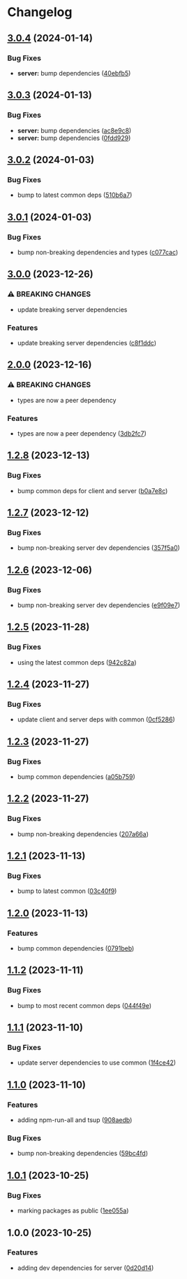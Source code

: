 # Changelog

## [3.0.4](https://github.com/aversini/dev-dependencies/compare/dev-dependencies-server-v3.0.3...dev-dependencies-server-v3.0.4) (2024-01-14)


### Bug Fixes

* **server:** bump dependencies ([40ebfb5](https://github.com/aversini/dev-dependencies/commit/40ebfb58766f5dd0a594e95b329dd48f2f92899c))

## [3.0.3](https://github.com/aversini/dev-dependencies/compare/dev-dependencies-server-v3.0.2...dev-dependencies-server-v3.0.3) (2024-01-13)


### Bug Fixes

* **server:** bump dependencies ([ac8e9c8](https://github.com/aversini/dev-dependencies/commit/ac8e9c8194232a7cb2f204965df57f8230baf916))
* **server:** bump dependencies ([0fdd929](https://github.com/aversini/dev-dependencies/commit/0fdd929d62f44cc8c6a85627919a091602f0b923))

## [3.0.2](https://github.com/aversini/dev-dependencies/compare/dev-dependencies-server-v3.0.1...dev-dependencies-server-v3.0.2) (2024-01-03)


### Bug Fixes

* bump to latest common deps ([510b6a7](https://github.com/aversini/dev-dependencies/commit/510b6a7ac41e54eb89eb40a0a005d1e34f88c59f))

## [3.0.1](https://github.com/aversini/dev-dependencies/compare/dev-dependencies-server-v3.0.0...dev-dependencies-server-v3.0.1) (2024-01-03)


### Bug Fixes

* bump non-breaking dependencies and types ([c077cac](https://github.com/aversini/dev-dependencies/commit/c077caca0f7600a9c0c0093b7aa5b36a50cb9e8a))

## [3.0.0](https://github.com/aversini/dev-dependencies/compare/dev-dependencies-server-v2.0.0...dev-dependencies-server-v3.0.0) (2023-12-26)


### ⚠ BREAKING CHANGES

* update breaking server dependencies

### Features

* update breaking server dependencies ([c8f1ddc](https://github.com/aversini/dev-dependencies/commit/c8f1ddcd0866f4d7e86cb2d7477ad53e77780b60))

## [2.0.0](https://github.com/aversini/dev-dependencies/compare/dev-dependencies-server-v1.2.8...dev-dependencies-server-v2.0.0) (2023-12-16)


### ⚠ BREAKING CHANGES

* types are now a peer dependency

### Features

* types are now a peer dependency ([3db2fc7](https://github.com/aversini/dev-dependencies/commit/3db2fc73b93b93284f6d34f374e3754f0b1237ea))

## [1.2.8](https://github.com/aversini/dev-dependencies/compare/dev-dependencies-server-v1.2.7...dev-dependencies-server-v1.2.8) (2023-12-13)


### Bug Fixes

* bump common deps for client and server ([b0a7e8c](https://github.com/aversini/dev-dependencies/commit/b0a7e8c6635c02326ceff068a4797096d199cf4e))

## [1.2.7](https://github.com/aversini/dev-dependencies/compare/dev-dependencies-server-v1.2.6...dev-dependencies-server-v1.2.7) (2023-12-12)


### Bug Fixes

* bump non-breaking server dev dependencies ([357f5a0](https://github.com/aversini/dev-dependencies/commit/357f5a02cc67ddb947c8b89a3ee0d0a6b9210f03))

## [1.2.6](https://github.com/aversini/dev-dependencies/compare/dev-dependencies-server-v1.2.5...dev-dependencies-server-v1.2.6) (2023-12-06)


### Bug Fixes

* bump non-breaking server dev dependencies ([e9f09e7](https://github.com/aversini/dev-dependencies/commit/e9f09e77b1223eedb37c23603fdb21b871e8ce46))

## [1.2.5](https://github.com/aversini/dev-dependencies/compare/dev-dependencies-server-v1.2.4...dev-dependencies-server-v1.2.5) (2023-11-28)


### Bug Fixes

* using the latest common deps ([942c82a](https://github.com/aversini/dev-dependencies/commit/942c82a1454d736fccf7b7a9e418fdbf6b45319e))

## [1.2.4](https://github.com/aversini/dev-dependencies/compare/dev-dependencies-server-v1.2.3...dev-dependencies-server-v1.2.4) (2023-11-27)


### Bug Fixes

* update client and server deps with common ([0cf5286](https://github.com/aversini/dev-dependencies/commit/0cf52864760f4afcbae85ae4fbe2ae6367fec1f4))

## [1.2.3](https://github.com/aversini/dev-dependencies/compare/dev-dependencies-server-v1.2.2...dev-dependencies-server-v1.2.3) (2023-11-27)


### Bug Fixes

* bump common dependencies ([a05b759](https://github.com/aversini/dev-dependencies/commit/a05b7590c47af4f512fc1b104eaefbd95c23c32f))

## [1.2.2](https://github.com/aversini/dev-dependencies/compare/dev-dependencies-server-v1.2.1...dev-dependencies-server-v1.2.2) (2023-11-27)


### Bug Fixes

* bump non-breaking dependencies ([207a66a](https://github.com/aversini/dev-dependencies/commit/207a66ab8d417168e16f9f201a68a9f91363fcbf))

## [1.2.1](https://github.com/aversini/dev-dependencies/compare/dev-dependencies-server-v1.2.0...dev-dependencies-server-v1.2.1) (2023-11-13)


### Bug Fixes

* bump to latest common ([03c40f9](https://github.com/aversini/dev-dependencies/commit/03c40f9ee210223ad8817d12e35cf2e9f1c263cb))

## [1.2.0](https://github.com/aversini/dev-dependencies/compare/dev-dependencies-server-v1.1.2...dev-dependencies-server-v1.2.0) (2023-11-13)


### Features

* bump common dependencies ([0791beb](https://github.com/aversini/dev-dependencies/commit/0791beb10d6855f2fd956ba8780b29c5af239b89))

## [1.1.2](https://github.com/aversini/dev-dependencies/compare/dev-dependencies-server-v1.1.1...dev-dependencies-server-v1.1.2) (2023-11-11)


### Bug Fixes

* bump to most recent common deps ([044f49e](https://github.com/aversini/dev-dependencies/commit/044f49e10e5d93aae6c3f54379b114d175272d25))

## [1.1.1](https://github.com/aversini/dev-dependencies/compare/dev-dependencies-server-v1.1.0...dev-dependencies-server-v1.1.1) (2023-11-10)


### Bug Fixes

* update server dependencies to use common ([1f4ce42](https://github.com/aversini/dev-dependencies/commit/1f4ce42bdb47902c58467dbebf2a5c54f80e03bd))

## [1.1.0](https://github.com/aversini/dev-dependencies/compare/dev-dependencies-server-v1.0.1...dev-dependencies-server-v1.1.0) (2023-11-10)


### Features

* adding npm-run-all and tsup ([908aedb](https://github.com/aversini/dev-dependencies/commit/908aedbb322f9b75173449d011d522c47683f41b))


### Bug Fixes

* bump non-breaking dependencies ([59bc4fd](https://github.com/aversini/dev-dependencies/commit/59bc4fd7506540f6933d88c6ccff4548378e35c1))

## [1.0.1](https://github.com/aversini/dev-dependencies/compare/dev-dependencies-server-v1.0.0...dev-dependencies-server-v1.0.1) (2023-10-25)


### Bug Fixes

* marking packages as public ([1ee055a](https://github.com/aversini/dev-dependencies/commit/1ee055a29908fbf77d30d0e14f20af8e0cc0acc0))

## 1.0.0 (2023-10-25)


### Features

* adding dev dependencies for server ([0d20d14](https://github.com/aversini/dev-dependencies/commit/0d20d141d81b3a4b1e5ac51ba9cee28b576b80f5))
